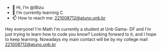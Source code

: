 - 👋 Hi, I’m @iBizu
- 🌱 I’m currently learning C
- 📫 How to reach me: 221008712@aluno.unb.br

<!---
iBizu/iBizu is a ✨ special ✨ repository because its `README.md` (this file) appears on your GitHub profile.
You can click the Preview link to take a look at your changes.
---> 
Hey everyone! I'm Math 
I'm currently a student at Unb Gama- DF and I'm just trying to learn how to code you know?
Looking forward to it, and I hope to keep learning.
Nowadays my main contact will be by my college mail 221008712@aluno.unb.br

